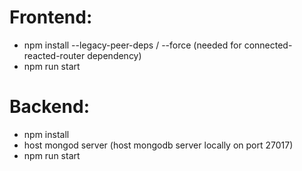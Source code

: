 # Frontend:
- npm install --legacy-peer-deps / --force (needed for connected-reacted-router dependency)
- npm run start

# Backend:
- npm install
- host mongod server (host mongodb server locally on port 27017)
- npm run start


